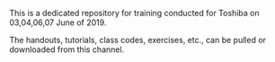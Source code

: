 This is a dedicated repository for training conducted for Toshiba on 03,04,06,07 June of 2019. 

The handouts, tutorials, class codes, exercises, etc., can be pulled or downloaded from this channel.

